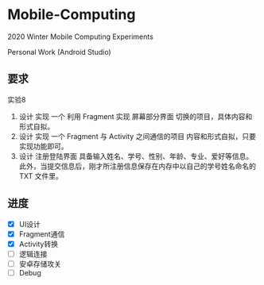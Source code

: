 # Mobile-Computing

2020 Winter Mobile Computing Experiments

Personal Work (Android Studio)

## 要求

实验8

1. 设计 实现 一个 利用 Fragment 实现 屏幕部分界面 切换的项目，具体内容和形式自拟。
2. 设计 实现 一个 Fragment 与 Activity 之间通信的项目 内容和形式自拟，只要实现功能即可。
3. 设计 注册登陆界面 具备输入姓名、学号、性别、年龄、专业、爱好等信息。此外，当提交信息后，刚才所注册信息保存在内存中以自己的学号姓名命名的 TXT 文件里。

## 进度

- [x] UI设计
- [x] Fragment通信
- [x] Activity转换
- [ ] 逻辑连接 
- [ ] 安卓存储攻关
- [ ] Debug
